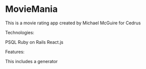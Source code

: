 # MovieMania

This is a movie rating app created by Michael McGuire for Cedrus

Technologies:

PSQL
Ruby on Rails 
React.js 


Features:

This includes a generator 